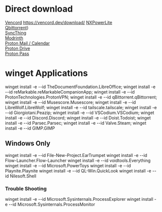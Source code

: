 # Direct download
[Vencord](https://github.com/Vencord/Installer/releases/latest/download/VencordInstaller.MacOs.zip) https://vencord.dev/download/
[NXPowerLite](https://redirect.neuxpower.com/latest/desktop-mac/setup) \
[Qbittorrent](https://www.qbittorrent.org/download)) \
[SyncThing](https://syncthing.net/downloads/) \
[Modrinth](https://modrinth.com/app) \
[Proton Mail / Calendar](https://proton.me/mail/download) \
[Proton Drive](https://proton.me/drive/download) \
[Proton Pass](https://proton.me/pass/download) 

# winget Applications
winget install -e --id TheDocumentFoundation.LibreOffice;
winget install -e --id reMarkable.reMarkableCompanionApp;
winget install -e --id ProtonTechnologies.ProtonVPN;
winget install -e --id qBittorrent.qBittorrent;
winget install -e --id Musescore.Musescore;
winget install -e --id LibreWolf.LibreWolf;
winget install -e --id tailscale.tailscale;
winget install -e --id Giorgiotani.Peazip;
winget install -e --id VSCodium.VSCodium;
winget install -e --id Discord.Discord;
winget install -e --id Doist.Todoist;
winget install -e --id Parsec.Parsec;
winget install -e --id Valve.Steam;
winget install -e --id GIMP.GIMP

## Windows Only
winget install -e --id File-New-Project.EarTrumpet
winget install -e --id Flow-Launcher.Flow-Launcher
winget install -e --id voidtools.Everything
winget install -e --id Microsoft.PowerToys
winget install -e --id Playnite.Playnite
winget install -e --id QL-Win.QuickLook
winget install -e --id Nilesoft.Shell



### Trouble Shooting
winget install -e --id Microsoft.Sysinternals.ProcessExplorer
winget install -e --id Microsoft.Sysinternals.ProcessMonitor
